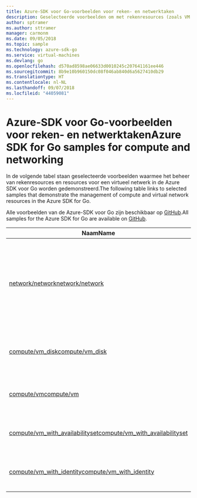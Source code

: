 ```yaml
---
title: Azure-SDK voor Go-voorbeelden voor reken- en netwerktaken
description: Geselecteerde voorbeelden om met rekenresources (zoals VM's) en virtuele netwerken te werken met behulp van de Azure-SDK voor Go.
author: sptramer
ms.author: sttramer
manager: carmonm
ms.date: 09/05/2018
ms.topic: sample
ms.technology: azure-sdk-go
ms.service: virtual-machines
ms.devlang: go
ms.openlocfilehash: d570ad8598ae06633d0010245c207641161ee446
ms.sourcegitcommit: 8b9e10b960150dc08f046ab840d6a5627410db29
ms.translationtype: HT
ms.contentlocale: nl-NL
ms.lasthandoff: 09/07/2018
ms.locfileid: "44059081"
---
```

# <a name="azure-sdk-for-go-samples-for-compute-and-networking"></a><span data-ttu-id="71c88-103">Azure-SDK voor Go-voorbeelden voor reken- en netwerktaken</span><span class="sxs-lookup"><span data-stu-id="71c88-103">Azure SDK for Go samples for compute and networking</span></span>

<span data-ttu-id="71c88-104">In de volgende tabel staan geselecteerde voorbeelden waarmee het beheer van rekenresources en resources voor een virtueel netwerk in de Azure SDK voor Go worden gedemonstreerd.</span><span class="sxs-lookup"><span data-stu-id="71c88-104">The following table links to selected samples that demonstrate the management of compute and virtual network resources in the Azure SDK for Go.</span></span>

<span data-ttu-id="71c88-105">Alle voorbeelden van de Azure-SDK voor Go zijn beschikbaar op [GitHub](https://github.com/Azure-Samples/azure-sdk-for-go-samples).</span><span class="sxs-lookup"><span data-stu-id="71c88-105">All samples for the Azure SDK for Go are available on [GitHub](https://github.com/Azure-Samples/azure-sdk-for-go-samples).</span></span>

| <span data-ttu-id="71c88-106">Naam</span><span class="sxs-lookup"><span data-stu-id="71c88-106">Name</span></span> | <span data-ttu-id="71c88-107">Beschrijving</span><span class="sxs-lookup"><span data-stu-id="71c88-107">Description</span></span> |
|------|-------------|
| [<span data-ttu-id="71c88-108">network/network</span><span class="sxs-lookup"><span data-stu-id="71c88-108">network/network</span></span>](https://github.com/Azure-Samples/azure-sdk-for-go-samples/blob/master/network/network.go) | <span data-ttu-id="71c88-109">Hiermee kunt u netwerkresources, waaronder virtuele netwerken, subnetten en netwerkbeveiligingsgroepen, maken, bijwerken, verwijderen en er query's op uitvoeren.</span><span class="sxs-lookup"><span data-stu-id="71c88-109">Create, update, delete, and query network resources including virtual networks, subnets, and network security groups.</span></span> |
| [<span data-ttu-id="71c88-110">compute/vm_disk</span><span class="sxs-lookup"><span data-stu-id="71c88-110">compute/vm_disk</span></span>](https://github.com/Azure-Samples/azure-sdk-for-go-samples/blob/master/compute/vm_disk.go) | <span data-ttu-id="71c88-111">Gegevensschijven voor een virtuele machine maken, koppelen, ontkoppelen en versleutelen.</span><span class="sxs-lookup"><span data-stu-id="71c88-111">Create, attach, detach, update, and encrypt data disks for a VM.</span></span> |
| [<span data-ttu-id="71c88-112">compute/vm</span><span class="sxs-lookup"><span data-stu-id="71c88-112">compute/vm</span></span>](https://github.com/Azure-Samples/azure-sdk-for-go-samples/blob/master/compute/vm.go) | <span data-ttu-id="71c88-113">Virtuele machines maken, bijwerken, deactiveren en beheren.</span><span class="sxs-lookup"><span data-stu-id="71c88-113">Create, update, deactivate, and manage VMs.</span></span> |
| [<span data-ttu-id="71c88-114">compute/vm_with_availabilityset</span><span class="sxs-lookup"><span data-stu-id="71c88-114">compute/vm_with_availabilityset</span></span>](https://github.com/Azure-Samples/azure-sdk-for-go-samples/blob/master/compute/vm_with_availabilityset.go) | <span data-ttu-id="71c88-115">Beschikbaarheidssets en load balancers voor virtuele machines maken.</span><span class="sxs-lookup"><span data-stu-id="71c88-115">Create availability sets and load balancers for VMs.</span></span> |
| [<span data-ttu-id="71c88-116">compute/vm_with_identity</span><span class="sxs-lookup"><span data-stu-id="71c88-116">compute/vm_with_identity</span></span>](https://github.com/Azure-Samples/azure-sdk-for-go-samples/blob/master/compute/vm_with_identity.go) | <span data-ttu-id="71c88-117">Managed Service-Identities (MSI's) voor virtuele machines maken.</span><span class="sxs-lookup"><span data-stu-id="71c88-117">Create and manage Managed Service Identities (MSIs) for VMs.</span></span> |
